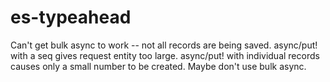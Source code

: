 # es-typeahead

Can't get bulk async to work -- not all records are being saved. async/put! with a seq gives request entity too large. async/put! with individual records causes only a small number to be created. Maybe don't use bulk async.
